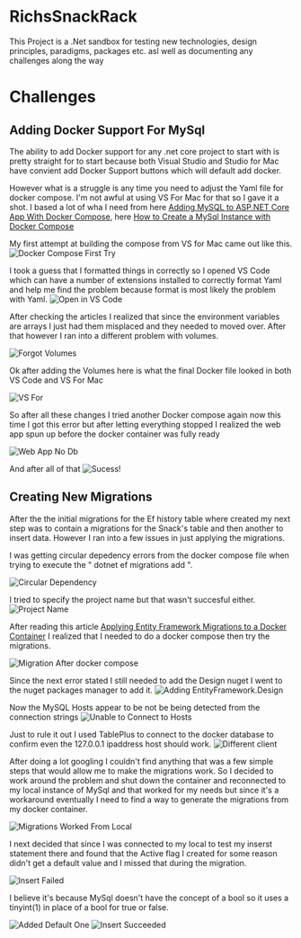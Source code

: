 # RichsSnackRack
This Project is a .Net sandbox for testing new technologies, design principles, paradigms, packages etc. asl well as documenting any challenges along the way

# Challenges
## Adding Docker Support For MySql

The ability to add Docker support for any .net core project to start with is pretty straight for to start because both Visual Studio and Studio for Mac have convient add Docker Support buttons which will default add docker.

However what is a struggle is any time you need to adjust the Yaml file for docker compose. I'm not awful at using VS For Mac for that so I gave it a shot. I based a lot of wha I need from here [Adding MySQL to ASP.NET Core App With Docker Compose](https://code-maze.com/mysql-aspnetcore-docker-compose/), here [How to Create a MySql Instance with Docker Compose](https://medium.com/@chrischuck35/how-to-create-a-mysql-instance-with-docker-compose-1598f3cc1bee)


My first attempt at building the compose from VS for Mac came out like this.
![Docker Compose First Try](Images/dbenvironmentsmisplaced.png)

I took a guess that I formatted things in correctly so I opened VS Code which can have a number of extensions installed to correctly format Yaml and help me find the problem because format is most likely the problem with Yaml.
![Open in VS Code](Images/TryingVsCodeInstead.png)

After checking the articles I realized that since the environment variables are arrays I just had them misplaced and they needed to moved over. After that however I ran into a different problem with volumes.

![Forgot Volumes](Images/ForgotTheVolumes.png)

Ok after adding the Volumes here is what the final Docker file looked in both VS Code and VS For Mac

![VS For ](Images/FinalLookInVsForMac.png)



So after all these changes I tried another Docker compose again now this time I got this error but after letting everything stopped I realized the web app spun up before the docker container was fully ready

![Web App No Db](Images/WebAppWasActiveBeforeDb.png)

And after all of that 
![Sucess!](Images/Success.png)

## Creating New Migrations

After the the initial migrations for the Ef history table where created my next step was to contain a migrations for the Snack's table and then another to insert data. However I ran into a few issues in just applying the migrations.

I was getting circular depedency errors from the docker compose file when trying to execute the " dotnet ef migrations add ".

![Circular Dependency](Images/CircularDependency.png)

I tried to specify the project name but that wasn't succesful either.
![Project Name](Images/TriedToSpecifyProct.png)

 After reading this article [Applying Entity Framework Migrations to a Docker Container](https://codebuckets.com/2020/08/14/applying-entity-framework-migrations-to-a-docker-container/) I realized that I needed to do a docker compose then try the migrations.

 ![Migration After docker compose](Images/WorkAfterCompose.png)

 Since the next error stated I still needed to add the Design nuget I went to the nuget packages manager to add it.
 ![Adding EntityFramework.Design](Images/AddDesign.png)

 Now the MySQL Hosts appear to be not be being detected from the connection strings
 ![Unable to Connect to Hosts](Images/UnableToConnectToHosts.png)

 Just to rule it out I used TablePlus to connect to the docker database to confirm even the 127.0.0.1 ipaddress host should work.
 ![Different client](Images/UsingMySqlClientTablePlus.png)

 After doing a lot googling I couldn't find anything that was a few simple steps that would allow me to make the migrations work. So I decided to work around the problem and shut down the container and reconnected to my local instance of MySql and that worked for my needs but since it's a workaround eventually I need to find a way to generate the migrations from my docker container.

 ![Migrations Worked From Local](Images/WorkAroundUsingLocalDb.png)

 I next decided that since I was connected to my local to test my inserst statement there and found that the Active flag I created for some reason didn't get a default value and I missed that during the migration. 
 
 ![Insert Failed](Images/ActiveHadNotDefault.png)
 
 I believe it's because MySql doesn't have the concept of a bool so it uses a tinyint(1) in place of a bool for true or false.

 ![Added Default One](Images/AddedDefaultOfOne.png)
 ![Insert Succeeded](Images/InsertsWorkedAfterAddingDefault.png)

